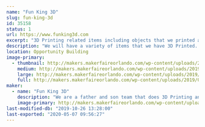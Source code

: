 ```yaml
---
name: "Fun King 3D"
slug: fun-king-3d
id: 35158
status: 1
url: https://www.funking3d.com
excerpt: "3D Printing related items including objects that we printed as well as the printers. We will be displaying the FK-1 for the first time in public!! The FK-1 is a 1200x400x475mm home designed and built 3D Printer! Come see this monster!"
description: "We will have a variety of items that we have 3D Printed. We will also have a couple of printers on display. The FK-1 will be the center piece of our display this year and it is the first time it will be seen in public. This project was over 8 months in the making and it is a sight to see. With a build capacity of 1200x400x475mm it has the potential to build some amazing things."
location: Opportunity Building
image-primary:
  - thumbnail: http://makers.makerfaireorlando.com/wp-content/uploads/2019/09/20181111_111615-1-150x150.jpg
    medium: http://makers.makerfaireorlando.com/wp-content/uploads/2019/09/20181111_111615-1-300x169.jpg
    large: http://makers.makerfaireorlando.com/wp-content/uploads/2019/09/20181111_111615-1-1024x576.jpg
    full: http://makers.makerfaireorlando.com/wp-content/uploads/2019/09/20181111_111615-1.jpg
maker:
  - name: "Fun King 3D"
    description: "We are a father and son team that does 3D Printing and Electronic Projects on YouTube. We love to learn, and teach what we learn."
    image-primary: http://makers.makerfaireorlando.com/wp-content/uploads/2018/07/20180312_200118-1024x576.jpg
last-modified-db: "2019-10-26 13:28:00"
last-exported: "2020-05-07 09:56:27"
---
```

